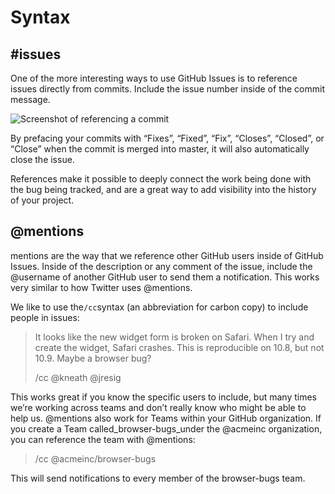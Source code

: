 # Syntax

## \#issues

One of the more interesting ways to use GitHub Issues is to reference issues directly from commits. Include the issue number inside of the commit message.

![](https://guides.github.com/features/issues/commit.png "Screenshot of referencing a commit")

By prefacing your commits with “Fixes”, “Fixed”, “Fix”, “Closes”, “Closed”, or “Close” when the commit is merged into master, it will also automatically close the issue.

References make it possible to deeply connect the work being done with the bug being tracked, and are a great way to add visibility into the history of your project.

## @mentions

mentions are the way that we reference other GitHub users inside of GitHub Issues. Inside of the description or any comment of the issue, include the @username of another GitHub user to send them a notification. This works very similar to how Twitter uses @mentions.

We like to use the`/cc`syntax \(an abbreviation for carbon copy\) to include people in issues:

> It looks like the new widget form is broken on Safari. When I try and create the widget, Safari crashes. This is reproducible on 10.8, but not 10.9. Maybe a browser bug?
>
> /cc @kneath @jresig

This works great if you know the specific users to include, but many times we’re working across teams and don’t really know who might be able to help us. @mentions also work for Teams within your GitHub organization. If you create a Team called_browser-bugs_under the @acmeinc organization, you can reference the team with @mentions:

> /cc @acmeinc/browser-bugs

This will send notifications to every member of the browser-bugs team.



